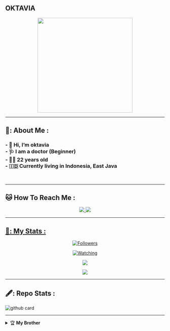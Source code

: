## OKTAVIA

<p align="center">
  <img src="https://pomf2.lain.la/f/vu02tc0j.jpg" height="300" weight="300"/>
</p>

---

## 🖤: About Me :

<h3>
<strong>- 👋 Hi, I’m oktavia<br>
- 🩺 I am a doctor (Beginner)<br>
- 👩‍🦰 22 years old<br>
- 🇮🇩 Currently living in Indonesia, East Java</strong></h3>
<br>

---

## :cat: How To Reach Me :
<p align="center">
<a href="https://wa.me/6281936287658"><img src="https://img.shields.io/badge/WhatsApp -25D366?style=plastic&logo=whatsapp&logoColor=white" />
<a href="https://www.instagram.com/putrii.oktavia22?"><img src="https://img.shields.io/badge/Instagram-FF0000?style=plastic&logo=instagram&logoColor=white" />
</p>

---

## 🩷: My Stats :
<p align="center"><a href="https://github.com/Oktaviazyn/followers"><img title="Followers" src="https://img.shields.io/github/followers/Oktaviazyn?color=red&style=flat-square"></a></p>
<p align="center"><a href="https://komarev.com/ghpvc/?username=Oktaviazyn&color=blue&style=flat-square&label=Profile+Views"><img title="Watching" src="https://komarev.com/ghpvc/?username=Oktaviazyn&color=green&style=flat-square&label=Profile+View"></a>
</p>
<p align="center"><a href="https://github.com/Oktaviazyn"><img src="https://github-readme-stats.vercel.app/api?username=Oktaviazyn&show_icons=true&theme=radical"></a></p>
<p align="center"><a href="https://github.com/Oktaviazyn"><img src="https://github-readme-stats.vercel.app/api/top-langs/?username=Oktaviazyn&theme=radical&layout=compact"></a></p>

---

## 🖋️: Repo Stats : 
![github card](https://github-readme-stats.vercel.app/api/pin/?username=DGXeon&repo=CheemsBot-MD4&theme=radical)

---

<details>
    <summary>&#127942 <b>My Brother</b></summary><br/>

<a href="https://github.com/Okta-Px-bot"><img src="https://img.shields.io/badge/GitHub-grey?logo=github&logoColor=181717"></a>

</details> 
